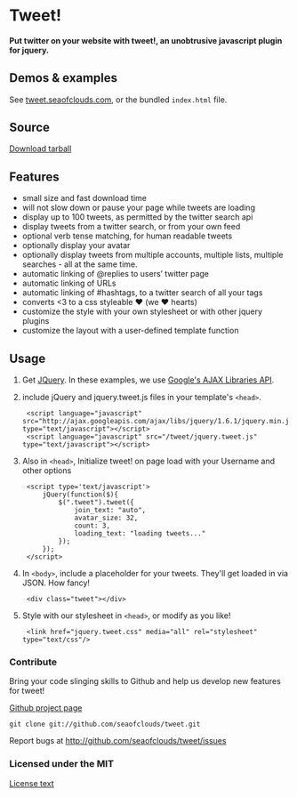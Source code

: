 # Tweet!
#### Put twitter on your website with tweet!, an unobtrusive javascript plugin for jquery.

## Demos & examples

See [tweet.seaofclouds.com](http://tweet.seaofclouds.com/), or the bundled `index.html` file.

## Source

[Download tarball](http://github.com/seaofclouds/tweet/tarball/master)

## Features

  * small size and fast download time
  * will not slow down or pause your page while tweets are loading
  * display up to 100 tweets, as permitted by the twitter search api
  * display tweets from a twitter search, or from your own feed
  * optional verb tense matching, for human readable tweets
  * optionally display your avatar
  * optionally display tweets from multiple accounts, multiple lists, multiple searches - all at the same time.
  * automatic linking of @replies to users’ twitter page
  * automatic linking of URLs
  * automatic linking of #hashtags, to a twitter search of all your tags
  * converts <3 to a css styleable ♥ (we ♥ hearts)
  * customize the style with your own stylesheet or with other jquery plugins
  * customize the layout with a user-defined template function

## Usage

1. Get [JQuery](http://jquery.com/). In these examples, we use [Google's AJAX Libraries API](http://code.google.com/apis/ajaxlibs/).


2. include jQuery and jquery.tweet.js files in your template's `<head>`.

        <script language="javascript" src="http://ajax.googleapis.com/ajax/libs/jquery/1.6.1/jquery.min.js" type="text/javascript"></script>
        <script language="javascript" src="/tweet/jquery.tweet.js" type="text/javascript"></script>

3. Also in `<head>`, Initialize tweet! on page load with your Username and other options

        <script type='text/javascript'>
            jQuery(function($){
                $(".tweet").tweet({
                    join_text: "auto",
                    avatar_size: 32,
                    count: 3,
                    loading_text: "loading tweets..."
                });
            });
        </script>

4. In `<body>`, include a placeholder for your tweets. They'll get loaded in via JSON. How fancy!

        <div class="tweet"></div>

5. Style with our stylesheet in `<head>`, or modify as you like!

        <link href="jquery.tweet.css" media="all" rel="stylesheet" type="text/css"/>


### Contribute

Bring your code slinging skills to Github and help us develop new features for tweet!

[Github project page](http://github.com/seaofclouds/tweet/)

    git clone git://github.com/seaofclouds/tweet.git

Report bugs at http://github.com/seaofclouds/tweet/issues

### Licensed under the MIT

[License text](http://www.opensource.org/licenses/mit-license.php)
